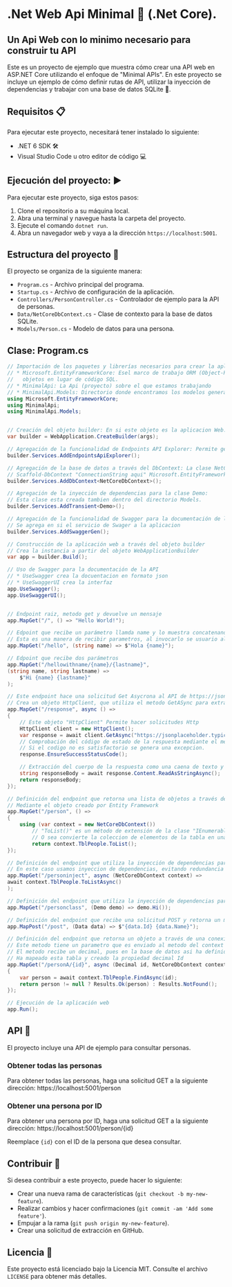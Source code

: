 # .Net Web Api Minimal 🔧 (.Net Core).

## Un Api Web con lo minimo necesario para construir tu API

Este es un proyecto de ejemplo que muestra cómo crear una API web en ASP.NET Core utilizando el enfoque de "Minimal APIs". En este proyecto se incluye un ejemplo de cómo definir rutas de API, utilizar la inyección de dependencias y trabajar con una base de datos SQLite 🚀.

## Requisitos 📋

Para ejecutar este proyecto, necesitará tener instalado lo siguiente:

- .NET 6 SDK 🛠️
- Visual Studio Code u otro editor de código 💻

## Ejecución del proyecto: ▶️

Para ejecutar este proyecto, siga estos pasos:

1. Clone el repositorio a su máquina local.
2. Abra una terminal y navegue hasta la carpeta del proyecto.
3. Ejecute el comando `dotnet run`.
4. Abra un navegador web y vaya a la dirección `https://localhost:5001`.

## Estructura del proyecto 📁

El proyecto se organiza de la siguiente manera:

- `Program.cs` - Archivo principal del programa.
- `Startup.cs` - Archivo de configuración de la aplicación.
- `Controllers/PersonController.cs` - Controlador de ejemplo para la API de personas.
- `Data/NetCoreDbContext.cs` - Clase de contexto para la base de datos SQLite.
- `Models/Person.cs` - Modelo de datos para una persona.

## Clase: Program.cs 

``` C#
// Importación de los paquetes y librerías necesarios para crear la aplicación web 
// * Microsoft.EntityFrameworkCore: Esel marco de trabajo ORM (Object-Relational Mapping) que permite interactuar con bases de datos relacionales utilizando
//   objetos en lugar de código SQL.
// * MinimalApi: La Api (proyecto) sobre el que estamos trabajando
// * MinimalApi.Models: Directorio donde encontramos los modelos generados a partir del ORM (Entity Framework)
using Microsoft.EntityFrameworkCore;
using MinimalApi;
using MinimalApi.Models;


// Creación del objeto builder: En si este objeto es la aplicacion Web.
var builder = WebApplication.CreateBuilder(args);

// Agregación de la funcionalidad de Endpoints API Explorer: Permite generar la pagina de documentacion que usaremos con Swagger.
builder.Services.AddEndpointsApiExplorer();

// Agregación de la base de datos a través del DbContext: La clase NetCoreDbContext fue creada al momento de correr el comando:
// Scaffold-DbContext "ConnectionString aqui" Microsoft.EntityFrameworkCore.SqlServer -OutputDir Models
builder.Services.AddDbContext<NetCoreDbContext>();

// Agregación de la inyección de dependencias para la clase Demo:
// Esta clase esta creada tambien dentro del directorio Models.
builder.Services.AddTransient<Demo>();

// Agregación de la funcionalidad de Swagger para la documentación de la API.
// Se agrega en si el servicio de Swager a la aplicacion
builder.Services.AddSwaggerGen();

// Construcción de la aplicación web a través del objeto builder
// Crea la instancia a partir del objeto WebApplicationBuilder
var app = builder.Build();

// Uso de Swagger para la documentación de la API
// * UseSwagger crea la docuentacion en formato json
// * UseSwaggerUI crea la interfaz
app.UseSwagger();
app.UseSwaggerUI();


// Endpoint raiz, metodo get y devuelve un mensaje
app.MapGet("/", () => "Hello World!");

// Edpoint que recibe un parámetro llamda name y lo muestra concatenando. 
// Esta es una manera de recibir parametros, al invocarlo se usuario algo como: http://localhost:3000/hello?name=TUNombre
app.MapGet("/hello", (string name) => $"Hola {name}");

// Edpoint que recibe dos parámetros
app.MapGet("/hellowithname/{name}/{lastname}",
(string name, string lastname) =>
    $"Hi {name} {lastname}"
);

// Este endpoint hace una solicitud Get Asycrona al API de https://jsonplaceholder.typicode.com/todos
// Crea un objeto HttpClient, que utiliza el metodo GetASync para extraer la respuesta en response.
app.MapGet("/response", async () =>
{
    // Este objeto "HttpClient" Permite hacer solicitudes Http
    HttpClient client = new HttpClient();
    var response = await client.GetAsync("https://jsonplaceholder.typicode.com/todos");
    // Comprobación del código de estado de la respuesta mediante el metodo,
    // Si el codigo no es satisfactorio se genera una excepcion.
    response.EnsureSuccessStatusCode();

    // Extracción del cuerpo de la respuesta como una caena de texto y es devuelta 
    string responseBody = await response.Content.ReadAsStringAsync();
    return responseBody;
});

// Definición del endpoint que retorna una lista de objetos a través de una conexión a la base de datos
// Mediante el objeto creado por Entity Framework
app.MapGet("/person", () =>
{
    using (var context = new NetCoreDbContext())
        // "ToList()" es un método de extensión de la clase "IEnumerable<T>" que se utiliza para convertir una secuencia de elementos en una lista genérica "List<T>".
        // O sea convierte la coleccion de elementos de la tabla en una lista.
        return context.TblPeople.ToList();
});

// Definición del endpoint que utiliza la inyección de dependencias para obtener la lista de objetos
// En este caso usamos inyeccion de dependencias, evitando redundancia y traemos los datos con el metodo asyncrono TolistAsync()
app.MapGet("/personinject", async (NetCoreDbContext context) =>
await context.TblPeople.ToListAsync()
);

// Definición del endpoint que utiliza la inyección de dependencias para obtener una instancia de la clase Demo
app.MapGet("/personclass", (Demo demo) => demo.Hi());

// Definición del endpoint que recibe una solicitud POST y retorna un mensaje
app.MapPost("/post", (Data data) => $"{data.Id} {data.Name}");

// Definición del endpoint que retorna un objeto a través de una conexión a la base de datos
// Este metodo tiene un parametro que es enviado al metodo del context FindAsync.
// El metodo recibe un decimal, pues en la base de datos asi ha definido y la clase TblPersons.cs 
// Ha mapeado esta tabla y creado la propiedad decimal Id
app.MapGet("/personA/{id}", async (Decimal id, NetCoreDbContext context) =>
{
    var person = await context.TblPeople.FindAsync(id);
    return person != null ? Results.Ok(person) : Results.NotFound();
});

// Ejecución de la aplicación web
app.Run();

````


## API 📡

El proyecto incluye una API de ejemplo para consultar personas.

### Obtener todas las personas

Para obtener todas las personas, haga una solicitud GET a la siguiente dirección: https://localhost:5001/person

### Obtener una persona por ID

Para obtener una persona por ID, haga una solicitud GET a la siguiente dirección: https://localhost:5001/person/{id}

Reemplace `{id}` con el ID de la persona que desea consultar.

## Contribuir 🤝

Si desea contribuir a este proyecto, puede hacer lo siguiente:

- Crear una nueva rama de características (`git checkout -b my-new-feature`).
- Realizar cambios y hacer confirmaciones (`git commit -am 'Add some feature'`).
- Empujar a la rama (`git push origin my-new-feature`).
- Crear una solicitud de extracción en GitHub.

## Licencia 📄

Este proyecto está licenciado bajo la Licencia MIT. Consulte el archivo `LICENSE` para obtener más detalles.
